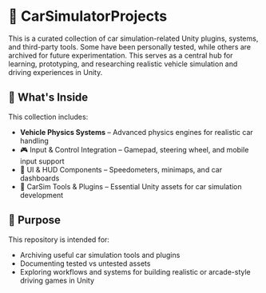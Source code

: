 # 🚗 CarSimulatorProjects

This is a curated collection of car simulation-related Unity plugins, systems, and third-party tools. Some have been personally tested, while others are archived for future experimentation. This serves as a central hub for learning, prototyping, and researching realistic vehicle simulation and driving experiences in Unity.

## 🎯 What's Inside

This collection includes:
- **Vehicle Physics Systems** – Advanced physics engines for realistic car handling
- 🎮 Input & Control Integration – Gamepad, steering wheel, and mobile input support
- 🔧 UI & HUD Components – Speedometers, minimaps, and car dashboards
- 🧩 CarSim Tools & Plugins – Essential Unity assets for car simulation development

## 🧪 Purpose

This repository is intended for:
- Archiving useful car simulation tools and plugins
- Documenting tested vs untested assets
- Exploring workflows and systems for building realistic or arcade-style driving games in Unity

